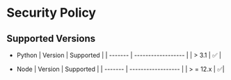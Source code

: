 # Security Policy

## Supported Versions

- Python
| Version | Supported          |
| ------- | ------------------ |
| > 3.1   | :white_check_mark: |

- Node
| Version | Supported          |
| ------- | ------------------ |
| > = 12.x | :white_check_mark:|
